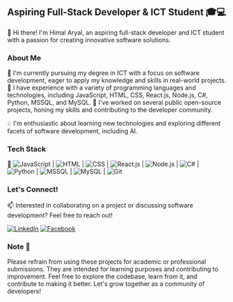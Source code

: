 ## Aspiring Full-Stack Developer & ICT Student 🎓💻

👋 Hi there! I'm Himal Aryal, an aspiring full-stack developer and ICT student with a passion for creating innovative software solutions.

### About Me

🌟 I'm currently pursuing my degree in ICT with a focus on software development, eager to apply my knowledge and skills in real-world projects.
🚀 I have experience with a variety of programming languages and technologies, including JavaScript, HTML, CSS, React.js, Node.js, C#, Python, MSSQL, and MySQL.
💼 I've worked on several public open-source projects, honing my skills and contributing to the developer community.

💡 I'm enthusiastic about learning new technologies and exploring different facets of software development, including AI.

### Tech Stack

🔧 ![JavaScript](https://img.shields.io/badge/-JavaScript-F7DF1E?style=flat&logo=javascript&logoColor=black) | ![HTML](https://img.shields.io/badge/-HTML-E34F26?style=flat&logo=html5&logoColor=white) | ![CSS](https://img.shields.io/badge/-CSS-1572B6?style=flat&logo=css3&logoColor=white) | ![React.js](https://img.shields.io/badge/-React.js-61DAFB?style=flat&logo=react&logoColor=black) | ![Node.js](https://img.shields.io/badge/-Node.js-339933?style=flat&logo=node.js&logoColor=white) | ![C#](https://img.shields.io/badge/-C%23-239120?style=flat&logo=c-sharp&logoColor=white) | ![Python](https://img.shields.io/badge/-Python-3776AB?style=flat&logo=python&logoColor=white) | ![MSSQL](https://img.shields.io/badge/-MSSQL-CC2927?style=flat&logo=microsoft-sql-server&logoColor=white) | ![MySQL](https://img.shields.io/badge/-MySQL-4479A1?style=flat&logo=mysql&logoColor=white) | ![Git](https://img.shields.io/badge/-Git-F05032?style=flat&logo=git&logoColor=white)

### Let's Connect!

📫 Interested in collaborating on a project or discussing software development? Feel free to reach out!

[![LinkedIn](https://img.shields.io/badge/-LinkedIn-0077B5?style=flat&logo=linkedin)](https://www.linkedin.com/in/himal-aryal-366903304/)
[![Facebook](https://img.shields.io/badge/-Facebook-1877F2?style=flat&logo=facebook)](https://www.facebook.com/himalaryal321)



### Note 📝

Please refrain from using these projects for academic or professional submissions. They are intended for learning purposes and contributing to improvement. Feel free to explore the codebase, learn from it, and contribute to making it better. Let's grow together as a community of developers!


<!---
himal7070/himal7070 is a ✨ special ✨ repository because its `README.md` (this file) appears on your GitHub profile.
You can click the Preview link to take a look at your changes.
--->
